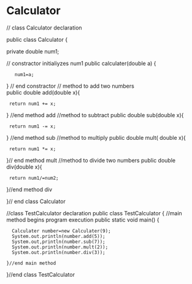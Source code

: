 # Calculator 



 







// class Calculator declaration

public class Calculator
{

   private double num1;

   // constractor initialiyzes num1 
   public calculater(double a)
   {

       num1=a;
       
   } // end constractor
   // method to add two numbers  
   public double add(double x){
  
     return num1 += x;
   } //end method add
   //method to subtract 
   public double sub(double x){

     return num1 -= x;
   } //end method sub
   //method to multiply 
   public double mult( double x){

     return num1 *= x;
   }// end method mult
   //method to divide two numbers 
   public double div(double x){

     return num1/=num2;
   }//end method div
   
}// end class Calculator







//class TestCalculator declaration
public class TestCalculator
{
   //main method begins program execution
   public static void main()
   {
     
      Calculater number=new Calculater(9);
      System.out.println(number.add(5));
      System.out,println(number.sub(7));
      System.out.println(number.mult(2));
      System.out.println(number.div(3));
     
    }//end main method
}//end class TestCalculator


 
























  





















  
